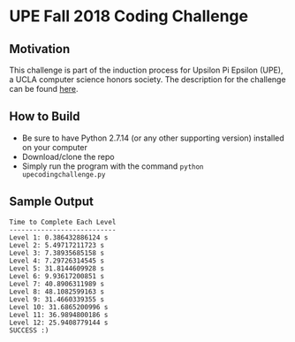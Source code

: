 # UPE Fall 2018 Coding Challenge

## Motivation
This challenge is part of the induction process for Upsilon Pi Epsilon (UPE), a UCLA computer science honors society. The description for the challenge can be found [here](https://gist.github.com/austinguo550/381d5e30d825b90900ef60fa39a806f4).

## How to Build
* Be sure to have Python 2.7.14 (or any other supporting version) installed on your computer
* Download/clone the repo
* Simply run the program with the command `python upecodingchallenge.py`

## Sample Output
```
Time to Complete Each Level
---------------------------
Level 1: 0.386432886124 s
Level 2: 5.49717211723 s
Level 3: 7.38935685158 s
Level 4: 7.29726314545 s
Level 5: 31.8144609928 s
Level 6: 9.93617200851 s
Level 7: 40.8906311989 s
Level 8: 48.1082599163 s
Level 9: 31.4660339355 s
Level 10: 31.6865200996 s
Level 11: 36.9894800186 s
Level 12: 25.9408779144 s
SUCCESS :)
```
